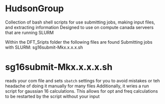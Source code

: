 # HudsonGroup
Collection of bash shell scripts for use submitting jobs, making input files, and extracting information
Designed to use on compute canada serveers that are running SLURM

Within the DFT_Sripts folder the following files are found
Submitting jobs with SLURM: sg16submit-Mkx.x.x.x.sh

# sg16submit-Mkx.x.x.x.sh
reads your com file and sets `sbatch` settings for you to avoid mistakes or teh headache of doing it manually for many files
Additionally, it wries a run script for gaussian 16 calculations. This allows for opt and freq calculations to be restarted by the script without your input
